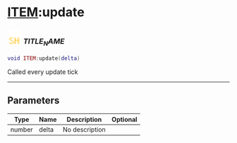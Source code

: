 # [ITEM](../item/README.md):update

### <img src="../../.gitbook/assets/shared.png" width="32" height="32" /> $TITLE_NAME$

```lua
void ITEM:update(delta)
```

Called every update tick<br>

-----------------
## Parameters

| Type   | Name | Description | Optional |
| ------ | ---- | ----------- | -------: |
| number | delta | No description |  |
